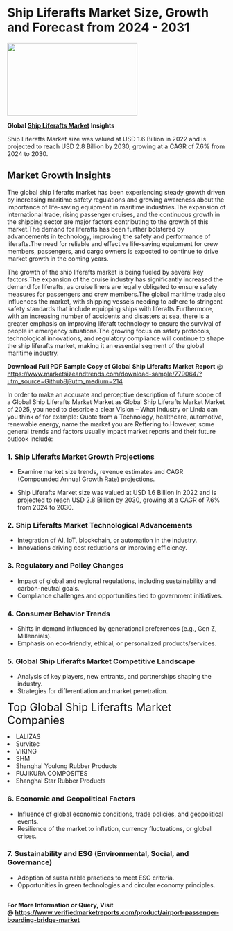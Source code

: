 <H1>Ship Liferafts Market Size, Growth and Forecast from 2024 - 2031</H1><img class="aligncenter size-medium wp-image-584254" src="https://thirdeyenews.in/wp-content/uploads/2024/09/Global-Market-Research-300x168.jpeg" alt="" width="300" height="168" /><p><strong>Global&nbsp;<a href="https://www.marketsizeandtrends.com/download-sample/779064/?utm_source=Github8j?utm_medium=214">Ship Liferafts Market</a> Insights</strong></p><p>Ship Liferafts Market size was valued at USD 1.6 Billion in 2022 and is projected to reach USD 2.8 Billion by 2030, growing at a CAGR of 7.6% from 2024 to 2030.</p><p><h2>Market Growth Insights</h2> <p>The global ship liferafts market has been experiencing steady growth driven by increasing maritime safety regulations and growing awareness about the importance of life-saving equipment in maritime industries.The expansion of international trade, rising passenger cruises, and the continuous growth in the shipping sector are major factors contributing to the growth of this market.The demand for liferafts has been further bolstered by advancements in technology, improving the safety and performance of liferafts.The need for reliable and effective life-saving equipment for crew members, passengers, and cargo owners is expected to continue to drive market growth in the coming years.</p> <p>The growth of the ship liferafts market is being fueled by several key factors.The expansion of the cruise industry has significantly increased the demand for liferafts, as cruise liners are legally obligated to ensure safety measures for passengers and crew members.The global maritime trade also influences the market, with shipping vessels needing to adhere to stringent safety standards that include equipping ships with liferafts.Furthermore, with an increasing number of accidents and disasters at sea, there is a greater emphasis on improving liferaft technology to ensure the survival of people in emergency situations.The growing focus on safety protocols, technological innovations, and regulatory compliance will continue to shape the ship liferafts market, making it an essential segment of the global maritime industry.</p> <p><span class=""><strong>Download Full PDF Sample Copy of Global Ship Liferafts Market Report</strong> @ <a href="https://www.marketsizeandtrends.com/download-sample/779064/?utm_source=Github8j?utm_medium=214" target="_blank">https://www.marketsizeandtrends.com/download-sample/779064/?utm_source=Github8j?utm_medium=214</a></span></p><p>In order to make an accurate and perceptive description of future scope of a Global&nbsp;Ship Liferafts Market Market as Global&nbsp;Ship Liferafts Market Market of 2025, you need to describe a clear Vision &ndash; What Industry or Linda can you think of for example: Quote from a Technology, healthcare, automotive, renewable energy, name the market you are Reffering to.However, some general trends and factors usually impact market reports and their future outlook include:</p><h3>1.&nbsp;<strong>Ship Liferafts Market Growth Projections</strong></h3><ul><li>Examine market size trends, revenue estimates and CAGR (Compounded Annual Growth Rate) projections.</li><li><p>Ship Liferafts Market size was valued at USD 1.6 Billion in 2022 and is projected to reach USD 2.8 Billion by 2030, growing at a CAGR of 7.6% from 2024 to 2030.</p></li></ul><h3>2.&nbsp;<strong>Ship Liferafts Market Technological Advancements</strong></h3><ul><li>Integration of AI, IoT, blockchain, or automation in the industry.</li><li>Innovations driving cost reductions or improving efficiency.</li></ul><h3>3.&nbsp;<strong>Regulatory and Policy Changes</strong></h3><ul><li>Impact of global and regional regulations, including sustainability and carbon-neutral goals.</li><li>Compliance challenges and opportunities tied to government initiatives.</li></ul><h3>4.&nbsp;<strong>Consumer Behavior Trends</strong></h3><ul><li>Shifts in demand influenced by generational preferences (e.g., Gen Z, Millennials).</li><li>Emphasis on eco-friendly, ethical, or personalized products/services.</li></ul><h3>5.&nbsp;<strong>Global Ship Liferafts Market Competitive Landscape</strong></h3><ul><li>Analysis of key players, new entrants, and partnerships shaping the industry.</li><li>Strategies for differentiation and market penetration.</li></ul><p data-pm-slice="1 1 []"><span style="color: inherit; font-family: inherit; font-size: 25px;">Top Global Ship Liferafts Market Companies</span></p><div class="" data-test-id=""><p><li>LALIZAS</li><li> Survitec</li><li> VIKING</li><li> SHM</li><li> Shanghai Youlong Rubber Products</li><li> FUJIKURA COMPOSITES</li><li> Shanghai Star Rubber Products</li></p></div><h3>6.&nbsp;<strong>Economic and Geopolitical Factors</strong></h3><ul><li>Influence of global economic conditions, trade policies, and geopolitical events.</li><li>Resilience of the market to inflation, currency fluctuations, or global crises.</li></ul><h3>7.&nbsp;<strong>Sustainability and ESG (Environmental, Social, and Governance)</strong></h3><ul><li>Adoption of sustainable practices to meet ESG criteria.</li><li>Opportunities in green technologies and circular economy principles.</li></ul><h2><strong style="font-size: 14px;">For More Information or Query, Visit @&nbsp;</strong><a style="background-color: #ffffff; font-size: 14px;" href="https://www.marketsizeandtrends.com/report/ship-liferafts-market/" target="_blank">https://www.verifiedmarketreports.com/product/airport-passenger-boarding-bridge-market</a></h2>